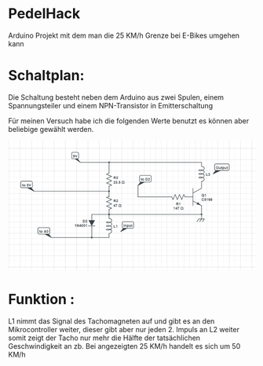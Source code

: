 # PedelHack
Arduino Projekt mit dem man die 25 KM/h Grenze bei E-Bikes umgehen kann 






# Schaltplan:
Die Schaltung besteht neben dem Arduino aus zwei Spulen, einem Spannungsteiler und einem NPN-Transistor in Emitterschaltung



Für meinen Versuch habe ich die folgenden Werte benutzt es können aber beliebige gewählt werden.

![alt text](https://raw.githubusercontent.com/yurnam/PedelHack/master/Schaltplan.png)


# Funktion :

L1 nimmt das Signal des Tachomagneten auf und gibt es an den Mikrocontroller weiter, dieser gibt aber nur jeden 2. Impuls an L2 weiter 
somit zeigt der Tacho nur mehr die Hälfte der tatsächlichen Geschwindigkeit an zb. Bei angezeigten 25 KM/h handelt es sich um 50 KM/h

